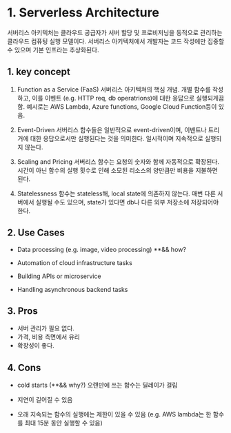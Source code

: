 #
# 1. Serverless Architecture
서버리스 아키텍처는 클라우드 공급자가 서버 할당 및 프로비저닝을 동적으로 관리하는 클라우드 컴퓨팅 실행 모델이다. 서버리스 아키텍처에서 개발자는 코드 작성에만 집중할 수 있으며 기본 인프라는 추상화된다.

## 1. key concept
1. Function as a Service (FaaS)
서버리스 아키텍쳐의 핵심 개념. 개별 함수를 작성하고, 이를 이벤트 (e.g. HTTP req, db operatrions)에 대한 응답으로 실행되게끔 함. 예시로는 AWS Lambda, Azure functions, Google Cloud Function등이 있음.

2. Event-Driven
서버리스 함수들은 일반적으로 event-driven이며, 이벤트나 트리거에 대한 응답으로서만 실행된다는 것을 의미한다. 일시적이며 지속적으로 실행되지 않는다.

3. Scaling and Pricing
서버리스 함수는 요청의 숫자와 함께 자동적으로 확장된다. 시간이 아닌 함수의 실행 횟수로 인해 소모된 리소스의 양만큼만 비용을 지불하면 된다.

4. Statelessness
함수는 stateless해, local state에 의존하지 않는다. 매번 다른 서버에서 실행될 수도 있으며, state가 있다면 db나 다른 외부 저장소에 저장되어야 한다.

## 2. Use Cases
- Data processing (e.g. image, video processing)
    **&& how?

- Automation of cloud infrastructure tasks
- Building APIs or microservice
- Handling asynchronous backend tasks

## 3. Pros
- 서버 관리가 필요 없다.
- 가격, 비용 측면에서 유리
- 확장성이 좋다.

## 4. Cons
- cold starts (**&& why?)
    오랜만에 쓰는 함수는 딜레이가 걸림

- 지연이 길어질 수 있음
- 오래 지속되는 함수의 실행에는 제한이 있을 수 있음 (e.g. AWS lambda는 한 함수를 최대 15분 동안 실행할 수 있음)
